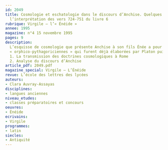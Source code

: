 ```yaml
---
id: 2049
title: Cosmologie et eschatologie dans le discours d’Anchise. Quelques repères pour
  l’interprétation des vers 724-751 du livre 6
rubrique: Virgile – l’« Énéide »
annee: 1995
magazine: n°4 15 novembre 1995
pages: 9
description: 
  L’esquisse de cosmologie que présente Anchise à son fils Énée a pour fonction explicite d’inscrire dans une vision cohérente du monde l’eschatologie qui précède et justifie la longue évocation de l’histoire romaine à venir. On admet généralement que cette esquisse provient de sources
  « orphico-pythagoriciennes » qui furent déjà élaborées par Platon puis qui reçurent des infléchissements stoïciens – ces traditions sont indéniablement présentes dans le discours d’Anchise, mais il convient de préciser d’abord, pour le lecteur moderne, quels cheminements probables ont suivis ces doctrines et quelles interprétations elles ont reçues à l’époque de Virgile…
  1. La transmission des doctrines cosmologiques à Rome
  2. Analyse du discours d’Anchise
article_pdf: 2049.pdf
magazine_special: Virgile – L’Énéide
revue: L’école des lettres des lycées
auteurs:
- Clara Auvray-Assayas
disciplines:
- langues anciennes
niveau_etudes:
- classes préparatoires et concours
oeuvres:
- Énéide
ecrivains:
- Virgile
programmes:
- latin
siecles:
- Antiquité
---
```

